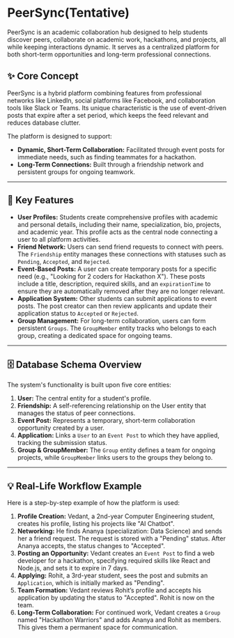 # PeerSync(Tentative)

PeerSync is an academic collaboration hub designed to help students discover peers, collaborate on academic work, hackathons, and projects, all while keeping interactions dynamic. It serves as a centralized platform for both short-term opportunities and long-term professional connections.

## ✨ Core Concept

PeerSync is a hybrid platform combining features from professional networks like LinkedIn, social platforms like Facebook, and collaboration tools like Slack or Teams. Its unique characteristic is the use of event-driven posts that expire after a set period, which keeps the feed relevant and reduces database clutter.

The platform is designed to support:
* **Dynamic, Short-Term Collaboration:** Facilitated through event posts for immediate needs, such as finding teammates for a hackathon.
* **Long-Term Connections:** Built through a friendship network and persistent groups for ongoing teamwork.

---
## 🔑 Key Features

* **User Profiles:** Students create comprehensive profiles with academic and personal details, including their name, specialization, bio, projects, and academic year. This profile acts as the central node connecting a user to all platform activities.
* **Friend Network:** Users can send friend requests to connect with peers. The `Friendship` entity manages these connections with statuses such as `Pending`, `Accepted`, and `Rejected`.
* **Event-Based Posts:** A user can create temporary posts for a specific need (e.g., "Looking for 2 coders for Hackathon X"). These posts include a title, description, required skills, and an `expirationTime` to ensure they are automatically removed after they are no longer relevant.
* **Application System:** Other students can submit applications to event posts. The post creator can then review applicants and update their application status to `Accepted` or `Rejected`.
* **Group Management:** For long-term collaboration, users can form persistent `Groups`. The `GroupMember` entity tracks who belongs to each group, creating a dedicated space for ongoing teams.

---
## 🗄️ Database Schema Overview

The system's functionality is built upon five core entities:

1.  **User:** The central entity for a student's profile.
2.  **Friendship:** A self-referencing relationship on the User entity that manages the status of peer connections.
3.  **Event Post:** Represents a temporary, short-term collaboration opportunity created by a user.
4.  **Application:** Links a `User` to an `Event Post` to which they have applied, tracking the submission status.
5.  **Group & GroupMember:** The `Group` entity defines a team for ongoing projects, while `GroupMember` links users to the groups they belong to.

---
## 💡 Real-Life Workflow Example

Here is a step-by-step example of how the platform is used:

1.  **Profile Creation:** Vedant, a 2nd-year Computer Engineering student, creates his profile, listing his projects like "AI Chatbot".
2.  **Networking:** He finds Ananya (specialization: Data Science) and sends her a friend request. The request is stored with a "Pending" status. After Ananya accepts, the status changes to "Accepted".
3.  **Posting an Opportunity:** Vedant creates an `Event Post` to find a web developer for a hackathon, specifying required skills like React and Node.js, and sets it to expire in 7 days.
4.  **Applying:** Rohit, a 3rd-year student, sees the post and submits an `Application`, which is initially marked as "Pending".
5.  **Team Formation:** Vedant reviews Rohit’s profile and accepts his application by updating the status to "Accepted". Rohit is now on the team.
6.  **Long-Term Collaboration:** For continued work, Vedant creates a `Group` named "Hackathon Warriors" and adds Ananya and Rohit as members. This gives them a permanent space for communication.
